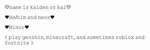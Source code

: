 ♡︎𝚗𝚊𝚖𝚎 𝚒𝚜 𝚔𝚊𝚒𝚍𝚎𝚗 𝚘𝚛 𝚔𝚊𝚒♡︎ 

♥︎𝙷𝚎/𝚑𝚒𝚖 𝚊𝚗𝚍 𝚗𝚎𝚘𝚜♥︎ 

❤︎𝙼𝚒𝚗𝚘𝚛❤︎ 

☾𝚙𝚕𝚊𝚢 𝚐𝚎𝚗𝚜𝚑𝚒𝚗, 𝚖𝚒𝚗𝚎𝚌𝚛𝚊𝚏𝚝, 𝚊𝚗𝚍 𝚜𝚘𝚖𝚎𝚝𝚒𝚖𝚎𝚜 𝚛𝚘𝚋𝚕𝚘𝚡 𝚊𝚗𝚍 𝚏𝚘𝚛𝚝𝚗𝚒𝚝𝚎☽


